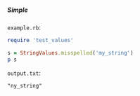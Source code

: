 ##### Simple

```example.rb```:
```ruby
require 'test_values'

s = StringValues.misspelled('my_string')
p s
```

```output.txt```:
```
"ny_string"
```
